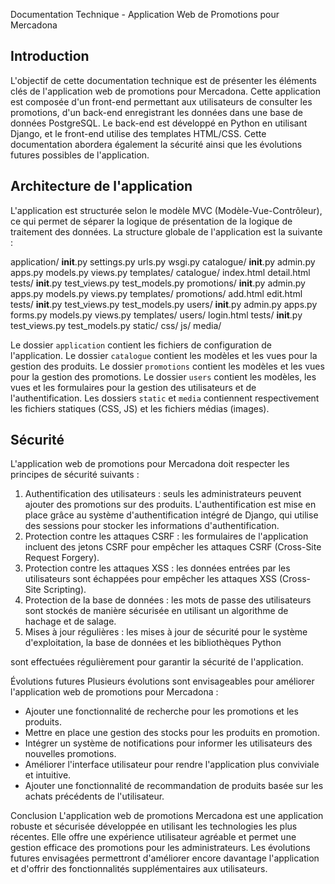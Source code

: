 Documentation Technique - Application Web de Promotions pour Mercadona

## Introduction

L'objectif de cette documentation technique est de présenter les éléments clés de l'application web de promotions pour Mercadona. Cette application est composée d'un front-end permettant aux utilisateurs de consulter les promotions, d'un back-end enregistrant les données dans une base de données PostgreSQL. Le back-end est développé en Python en utilisant Django, et le front-end utilise des templates HTML/CSS. Cette documentation abordera également la sécurité ainsi que les évolutions futures possibles de l'application.

## Architecture de l'application

L'application est structurée selon le modèle MVC (Modèle-Vue-Contrôleur), ce qui permet de séparer la logique de présentation de la logique de traitement des données. La structure globale de l'application est la suivante :

application/
    __init__.py
    settings.py
    urls.py
    wsgi.py
catalogue/
    __init__.py
    admin.py
    apps.py
    models.py
    views.py
    templates/
        catalogue/
            index.html
            detail.html
    tests/
        __init__.py
        test_views.py
        test_models.py
promotions/
    __init__.py
    admin.py
    apps.py
    models.py
    views.py
    templates/
        promotions/
            add.html
            edit.html
    tests/
        __init__.py
        test_views.py
        test_models.py
users/
    __init__.py
    admin.py
    apps.py
    forms.py
    models.py
    views.py
    templates/
        users/
            login.html
    tests/
        __init__.py
        test_views.py
        test_models.py
static/
    css/
    js/
media/

Le dossier `application` contient les fichiers de configuration de l'application. Le dossier `catalogue` contient les modèles et les vues pour la gestion des produits. Le dossier `promotions` contient les modèles et les vues pour la gestion des promotions. Le dossier `users` contient les modèles, les vues et les formulaires pour la gestion des utilisateurs et de l'authentification. Les dossiers `static` et `media` contiennent respectivement les fichiers statiques (CSS, JS) et les fichiers médias (images).

## Sécurité

L'application web de promotions pour Mercadona doit respecter les principes de sécurité suivants :

1. Authentification des utilisateurs : seuls les administrateurs peuvent ajouter des promotions sur des produits. L'authentification est mise en place grâce au système d'authentification intégré de Django, qui utilise des sessions pour stocker les informations d'authentification.
2. Protection contre les attaques CSRF : les formulaires de l'application incluent des jetons CSRF pour empêcher les attaques CSRF (Cross-Site Request Forgery).
3. Protection contre les attaques XSS : les données entrées par les utilisateurs sont échappées pour empêcher les attaques XSS (Cross-Site Scripting).
4. Protection de la base de données : les mots de passe des utilisateurs sont stockés de manière sécurisée en utilisant un algorithme de hachage et de salage.
5. Mises à jour régulières : les mises à jour de sécurité pour le système d'exploitation, la base de données et les bibliothèques Python

sont effectuées régulièrement pour garantir la sécurité de l'application.

Évolutions futures
Plusieurs évolutions sont envisageables pour améliorer l'application web de promotions pour Mercadona :

* Ajouter une fonctionnalité de recherche pour les promotions et les produits.
* Mettre en place une gestion des stocks pour les produits en promotion.
* Intégrer un système de notifications pour informer les utilisateurs des nouvelles promotions.
* Améliorer l'interface utilisateur pour rendre l'application plus conviviale et intuitive.
* Ajouter une fonctionnalité de recommandation de produits basée sur les achats précédents de l'utilisateur.

Conclusion
L'application web de promotions Mercadona est une application robuste et sécurisée développée en utilisant les technologies les plus récentes. Elle offre une expérience utilisateur agréable et permet une gestion efficace des promotions pour les administrateurs. Les évolutions futures envisagées permettront d'améliorer encore davantage l'application et d'offrir des fonctionnalités supplémentaires aux utilisateurs.
